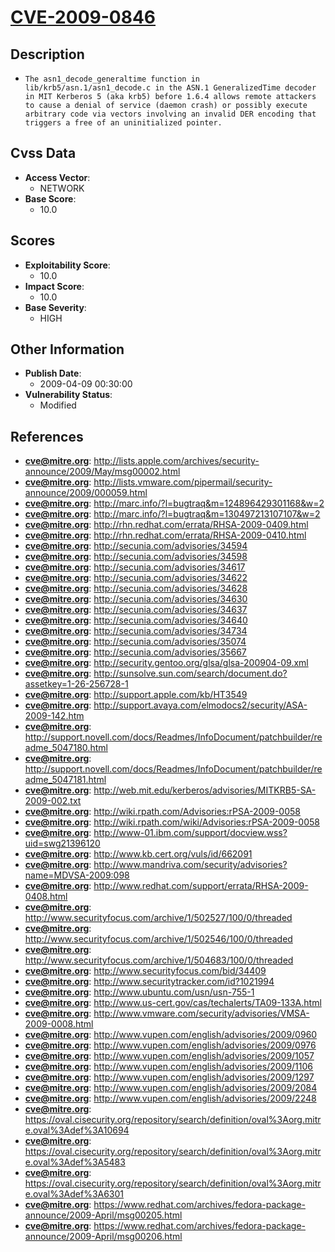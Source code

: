 
# [CVE-2009-0846](http://lists.apple.com/archives/security-announce/2009/May/msg00002.html)

## Description

- `The asn1_decode_generaltime function in lib/krb5/asn.1/asn1_decode.c in the ASN.1 GeneralizedTime decoder in MIT Kerberos 5 (aka krb5) before 1.6.4 allows remote attackers to cause a denial of service (daemon crash) or possibly execute arbitrary code via vectors involving an invalid DER encoding that triggers a free of an uninitialized pointer.`

## Cvss Data

- **Access Vector**:
  - NETWORK
- **Base Score**:
  - 10.0

## Scores

- **Exploitability Score**:
  - 10.0
- **Impact Score**:
  - 10.0
- **Base Severity**:
  - HIGH

## Other Information

- **Publish Date**:
  - 2009-04-09 00:30:00
- **Vulnerability Status**:
  - Modified

## References

- **cve@mitre.org**: http://lists.apple.com/archives/security-announce/2009/May/msg00002.html
- **cve@mitre.org**: http://lists.vmware.com/pipermail/security-announce/2009/000059.html
- **cve@mitre.org**: http://marc.info/?l=bugtraq&m=124896429301168&w=2
- **cve@mitre.org**: http://marc.info/?l=bugtraq&m=130497213107107&w=2
- **cve@mitre.org**: http://rhn.redhat.com/errata/RHSA-2009-0409.html
- **cve@mitre.org**: http://rhn.redhat.com/errata/RHSA-2009-0410.html
- **cve@mitre.org**: http://secunia.com/advisories/34594
- **cve@mitre.org**: http://secunia.com/advisories/34598
- **cve@mitre.org**: http://secunia.com/advisories/34617
- **cve@mitre.org**: http://secunia.com/advisories/34622
- **cve@mitre.org**: http://secunia.com/advisories/34628
- **cve@mitre.org**: http://secunia.com/advisories/34630
- **cve@mitre.org**: http://secunia.com/advisories/34637
- **cve@mitre.org**: http://secunia.com/advisories/34640
- **cve@mitre.org**: http://secunia.com/advisories/34734
- **cve@mitre.org**: http://secunia.com/advisories/35074
- **cve@mitre.org**: http://secunia.com/advisories/35667
- **cve@mitre.org**: http://security.gentoo.org/glsa/glsa-200904-09.xml
- **cve@mitre.org**: http://sunsolve.sun.com/search/document.do?assetkey=1-26-256728-1
- **cve@mitre.org**: http://support.apple.com/kb/HT3549
- **cve@mitre.org**: http://support.avaya.com/elmodocs2/security/ASA-2009-142.htm
- **cve@mitre.org**: http://support.novell.com/docs/Readmes/InfoDocument/patchbuilder/readme_5047180.html
- **cve@mitre.org**: http://support.novell.com/docs/Readmes/InfoDocument/patchbuilder/readme_5047181.html
- **cve@mitre.org**: http://web.mit.edu/kerberos/advisories/MITKRB5-SA-2009-002.txt
- **cve@mitre.org**: http://wiki.rpath.com/Advisories:rPSA-2009-0058
- **cve@mitre.org**: http://wiki.rpath.com/wiki/Advisories:rPSA-2009-0058
- **cve@mitre.org**: http://www-01.ibm.com/support/docview.wss?uid=swg21396120
- **cve@mitre.org**: http://www.kb.cert.org/vuls/id/662091
- **cve@mitre.org**: http://www.mandriva.com/security/advisories?name=MDVSA-2009:098
- **cve@mitre.org**: http://www.redhat.com/support/errata/RHSA-2009-0408.html
- **cve@mitre.org**: http://www.securityfocus.com/archive/1/502527/100/0/threaded
- **cve@mitre.org**: http://www.securityfocus.com/archive/1/502546/100/0/threaded
- **cve@mitre.org**: http://www.securityfocus.com/archive/1/504683/100/0/threaded
- **cve@mitre.org**: http://www.securityfocus.com/bid/34409
- **cve@mitre.org**: http://www.securitytracker.com/id?1021994
- **cve@mitre.org**: http://www.ubuntu.com/usn/usn-755-1
- **cve@mitre.org**: http://www.us-cert.gov/cas/techalerts/TA09-133A.html
- **cve@mitre.org**: http://www.vmware.com/security/advisories/VMSA-2009-0008.html
- **cve@mitre.org**: http://www.vupen.com/english/advisories/2009/0960
- **cve@mitre.org**: http://www.vupen.com/english/advisories/2009/0976
- **cve@mitre.org**: http://www.vupen.com/english/advisories/2009/1057
- **cve@mitre.org**: http://www.vupen.com/english/advisories/2009/1106
- **cve@mitre.org**: http://www.vupen.com/english/advisories/2009/1297
- **cve@mitre.org**: http://www.vupen.com/english/advisories/2009/2084
- **cve@mitre.org**: http://www.vupen.com/english/advisories/2009/2248
- **cve@mitre.org**: https://oval.cisecurity.org/repository/search/definition/oval%3Aorg.mitre.oval%3Adef%3A10694
- **cve@mitre.org**: https://oval.cisecurity.org/repository/search/definition/oval%3Aorg.mitre.oval%3Adef%3A5483
- **cve@mitre.org**: https://oval.cisecurity.org/repository/search/definition/oval%3Aorg.mitre.oval%3Adef%3A6301
- **cve@mitre.org**: https://www.redhat.com/archives/fedora-package-announce/2009-April/msg00205.html
- **cve@mitre.org**: https://www.redhat.com/archives/fedora-package-announce/2009-April/msg00206.html
